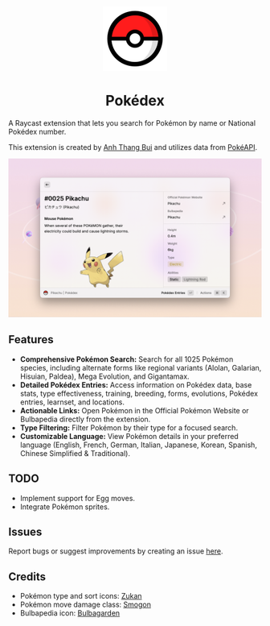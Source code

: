 <p align="center">
  <img src="assets/icon.png" height="128">
  <h1 align="center">Pokédex</h1>
</p>

A Raycast extension that lets you search for Pokémon by name or National Pokédex number.

This extension is created by [Anh Thang Bui](https://github.com/anhthang) and utilizes data from [PokéAPI](https://pokeapi.co/).

![Example](./metadata/pokedex-3.png)

## Features

* **Comprehensive Pokémon Search:** Search for all 1025 Pokémon species, including alternate forms like regional variants (Alolan, Galarian, Hisuian, Paldea), Mega Evolution, and Gigantamax.
* **Detailed Pokédex Entries:** Access information on Pokédex data, base stats, type effectiveness, training, breeding, forms, evolutions, Pokédex entries, learnset, and locations.
* **Actionable Links:** Open Pokémon in the Official Pokémon Website or Bulbapedia directly from the extension.
* **Type Filtering:** Filter Pokémon by their type for a focused search.
* **Customizable Language:** View Pokémon details in your preferred language (English, French, German, Italian, Japanese, Korean, Spanish, Chinese Simplified & Traditional).

## TODO

* Implement support for Egg moves.
* Integrate Pokémon sprites.

## Issues

Report bugs or suggest improvements by creating an issue [here](https://github.com/anhthang/raycast-pokedex/issues).

## Credits

* Pokémon type and sort icons: [Zukan](https://zukan.pokemon.co.jp/)
* Pokémon move damage class: [Smogon](https://www.smogon.com/dex/ss/moves/)
* Bulbapedia icon: [Bulbagarden](https://bulbagarden.net/)